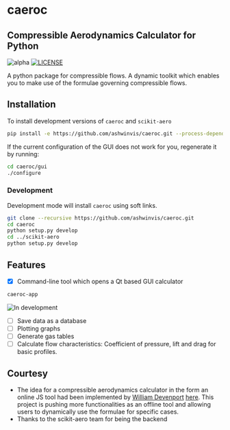 caeroc
======
Compressible Aerodynamics Calculator for Python
-----------------------------------------------
![alpha](https://img.shields.io/badge/caeroc-v0.0.2a-green.svg) 
[![LICENSE](https://img.shields.io/badge/license-GPL-blue.svg)](/LICENSE)

A python package for compressible flows. A dynamic toolkit which enables you to make use of the formulae governing compressible flows.

Installation
------------
To install development versions of `caeroc` and `scikit-aero`
```bash
pip install -e https://github.com/ashwinvis/caeroc.git --process-dependency-links --trusted-host github.com
```

If the current configuration of the GUI does not work for you, regenerate it by
running:
```bash
cd caeroc/gui
./configure
```

### Development
Development mode will install `caeroc` using soft links.

```bash
git clone --recursive https://github.com/ashwinvis/caeroc.git
cd caeroc
python setup.py develop
cd ../scikit-aero
python setup.py develop
```

Features
--------
- [x] Command-line tool which opens a Qt based GUI calculator

```bash
caeroc-app
```
![In development](http://i.imgur.com/7Bb0ypN.png)

- [ ] Save data as a database
- [ ] Plotting graphs
- [ ] Generate gas tables
- [ ] Calculate flow characteristics: Coefficient of pressure, lift and drag for basic profiles.

Courtesy
--------
* The idea for a compressible aerodynamics calculator in the form an online JS tool had been implemented by [William Devenport](http://www.aoe.vt.edu/people/faculty.php?fac_id=wdevenpo) [here](http://www.dept.aoe.vt.edu/~devenpor/aoe3114/calc.html). 
This project is pushing more functionalities as an offline tool and allowing users to dynamically use the formulae for specific cases.
* Thanks to the scikit-aero team for being the backend
